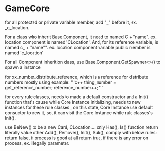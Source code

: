 # GameCore

for all protected or private variable member, add "_" before it, ex. _c_location.

For a class who inherit Base.Component, it need to named C + "name".
ex. location component is named 'CLocation'.
And, for its reference variable, is named c_ + "name"". 
ex. location component variable public member is named 'c_location'

For all Component inherition class, use Base.Component.GetSpawner<>() to spawn a instance

for xx_number_distribute_reference, which is a reference for distribute numbers
mostly using example: 
'''c++
thing_number = get_reference_number;
reference_number++;
'''

for every rule classes, needs to made a default constructor and a Init() function
that's cause while Core Instance initializing, needs to new instances for these rule classes
, on this state, Core Instance use default consuctor to new it,
so, it can visit the Core Instance while rule classes's Init().

use BeNew() to be a new Card, CLocation....
only Has(), Is() function return literally value
other Add(), Remove(), Init(), Sub(), comply with below rules:
return false, if process is good at all
return true, if there is any error on process, ex. illegally parameter.